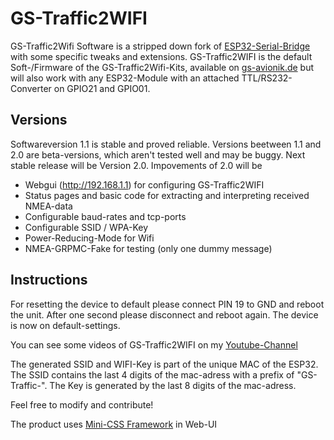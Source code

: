 # GS-Traffic2WIFI
GS-Traffic2Wifi Software is a stripped down fork of [ESP32-Serial-Bridge](https://github.com/AlphaLima/ESP32-Serial-Bridge) with some specific tweaks and extensions.
GS-Traffic2WIFI is the default Soft-/Firmware of the GS-Traffic2Wifi-Kits, available on [gs-avionik.de](https://www.gs-avionik.de) but will also work with any ESP32-Module with an attached TTL/RS232-Converter on GPIO21 and GPIO01.

## Versions
Softwareversion 1.1 is stable and proved reliable. Versions beetween 1.1 and 2.0 are beta-versions, which aren't tested well and may be buggy. Next stable release will be Version 2.0. Impovements of 2.0 will be
- Webgui (http://192.168.1.1) for configuring GS-Traffic2WIFI
- Status pages and basic code for extracting and interpreting received NMEA-data
- Configurable baud-rates and tcp-ports
- Configurable SSID / WPA-Key
- Power-Reducing-Mode for Wifi
- NMEA-GRPMC-Fake for testing (only one dummy message)

## Instructions
For resetting the device to default please connect PIN 19 to GND and reboot the unit. After one second please disconnect and reboot again. The device is now on default-settings.


You can see some videos of GS-Traffic2WIFI on my [Youtube-Channel](https://www.youtube.com/channel/UCv42FT93emRBfOEssAWbdOw)

The generated SSID and WIFI-Key is part of the unique MAC of the ESP32. The SSID contains the last 4 digits of the mac-adress with a prefix of "GS-Traffic-". The Key is generated by the last 8 digits of the mac-adress.

Feel free to modify and contribute! 

The product uses [Mini-CSS Framework](https://minicss.org) in Web-UI